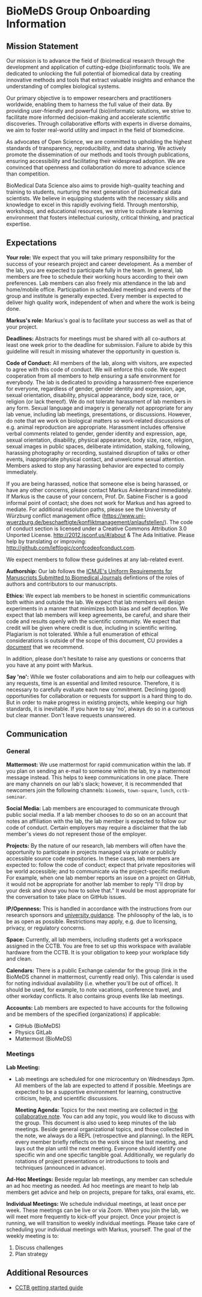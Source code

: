 # BioMeDS Group Onboarding Information

## Mission Statement

Our mission is to advance the field of (bio)medical research through the development and application of cutting-edge (bio)informatic tools. We are dedicated to unlocking the full potential of biomedical data by creating innovative methods and tools that extract valuable insights and enhance the understanding of complex biological systems.

Our primary objective is to empower researchers and practitioners worldwide, enabling them to harness the full value of their data. By providing user-friendly and powerful (bio)informatic solutions, we strive to facilitate more informed decision-making and accelerate scientific discoveries. Through collaborative efforts with experts in diverse domains, we aim to foster real-world utility and impact in the field of biomedicine.

As advocates of Open Science, we are committed to upholding the highest standards of transparency, reproducibility, and data sharing. We actively promote the dissemination of our methods and tools through publications, ensuring accessibility and facilitating their widespread adoption. We are convinced that openness and collaboration do more to advance science than competition.

BioMedical Data Science also aims to provide high-quality teaching and training to students, nurturing the next generation of (bio)medical data scientists. We believe in equipping students with the necessary skills and knowledge to excel in this rapidly evolving field. Through mentorship, workshops, and educational resources, we strive to cultivate a learning environment that fosters intellectual curiosity, critical thinking, and practical expertise.


## Expectations

**Your role:** We expect that you will take primary responsibility for the success of your research project and career development.
As a member of the lab, you are expected to participate fully in the team.
In general, lab members are free to schedule their working hours according to their own preferences.
Lab members can also freely mix attendance in the lab and home/mobile office.
Participation in scheduled meetings and events of the group and institute is generally expected.
Every member is expected to deliver high quality work, independent of when and where the work is being done.

**Markus's role:** Markus's goal is to facilitate your success as well as that of your project.

**Deadlines:** 
Abstracts for meetings must be shared with all co-authors at least one week prior to the deadline for submission.
Failure to abide by this guideline will result in missing whatever the opportunity in question is.

**Code of Conduct:** All members of the lab, along with visitors, are expected to agree with this code of conduct.
We will enforce this code.
We expect cooperation from all members to help ensuring a safe environment for everybody.
The lab is dedicated to providing a harassment-free experience for everyone, regardless of gender, gender identity and expression, age, sexual orientation, disability, physical appearance, body size, race, or religion (or lack thereof).
We do not tolerate harassment of lab members in any form.
Sexual language and imagery is generally not appropriate for any lab venue, including lab meetings, presentations, or discussions.
However, do note that we work on biological matters so work-related discussions of e.g. animal reproduction are appropriate.
Harassment includes offensive verbal comments related to gender, gender identity and expression, age, sexual orientation, disability, physical appearance, body size, race, religion, sexual images in public spaces, deliberate intimidation, stalking, following, harassing photography or recording, sustained disruption of talks or other events, inappropriate physical contact, and unwelcome sexual attention.
Members asked to stop any harassing behavior are expected to comply immediately.

If you are being harassed, notice that someone else is being harassed, or have any other concerns, please contact Markus Ankenbrand immediately. If Markus is the cause of your concern, Prof. Dr. Sabine Fischer is a good informal point of contact; she does not work for Markus and has agreed to mediate.
For additional resolution paths, please see the University of Würzburg conflict management office (https://www.uni-wuerzburg.de/beschaeftigte/konfliktmanagement/anlaufstellen/).
The code of conduct section is licensed under a Creative Commons Attribution 3.0 Unported License. <http://2012.jsconf.us/#/about> & The Ada Initiative.
Please help by translating or improving: <http://github.com/leftlogic/confcodeofconduct.com>.

We expect members to follow these guidelines at any lab-related event.

**Authorship:** Our lab follows the [ICMJE's Uniform Requirements for Manuscripts Submitted to Biomedical Journals](https://www.icmje.org/recommendations/browse/roles-and-responsibilities/defining-the-role-of-authors-and-contributors.html) defintions of the roles of authors and contributors to our manuscripts.

**Ethics:** We expect lab members to be honest in scientific communications both within and outside the lab.
We expect that lab members will design experiments in a manner that minimizes both bias and self deception.
We expect that lab members will keep agreements, be careful, and share their code and results openly with the scientific community.
We expect that credit will be given where credit is due, including in scientific writing.
Plagiarism is not tolerated.
While a full enumeration of ethical considerations is outside of the scope of this document, CU provides a [document](https://www.cu.edu/ope/aps/2027) that we recommend.

In addition, please don't hesitate to raise any questions or concerns that you have at any point with Markus.

**Say 'no':** While we foster collaborations and aim to help our colleagues with any requests, time is an essential and limited resource. Therefore, it is necessary to carefully evaluate each new commitment. Declining (good) opportunities for collaboration or requests for support is a hard thing to do. But in order to make progress in existing projects, while keeping our high standards, it is inevitable. If you have to say 'no', always do so in a curteous but clear manner. Don't leave requests unanswered.

## Communication

### General

**Mattermost:** We use mattermost for rapid communication within the lab.
If you plan on sending an e-mail to someone within the lab, try a mattermost message instead.
This helps to keep communications in one place.
There are many channels on our lab's slack; however, it is recommended that newcomers join the following channels: `biomeds`, `town-square`, `lunch`, `cctb-seminar`.

**Social Media:** Lab members are encouraged to communicate through public social media.
If a lab member chooses to do so on an account that notes an affiliation with the lab, the lab member is expected to follow our code of conduct.
Certain employers may require a disclaimer that the lab member's views do not represent those of the employer.

**Projects:** By the nature of our research, lab members will often have the opportunity to participate in projects managed via private or publicly accessible source code repositories.
In these cases, lab members are expected to: follow the code of conduct; expect that private repositories will be world accessible; and to communicate via the project-specific medium
For example, when one lab member reports an issue on a project on GitHub, it would not be appropriate for another lab member to reply "I'll drop by your desk and show you how to solve that."
It would be most appropriate for the conversation to take place on GitHub issues.

**IP/Openness:** This is handled in accordance with the instructions from our research sponsors and [university guidance](https://www.uni-wuerzburg.de/sft/erfindungen-patente-und-lizenzen-jmu-und-ukw/).
The philosophy of the lab, is to be as open as possible. Restrictions may apply, e.g. due to licensing, privacy, or regulatory concerns.

**Space:** Currently, all lab members, including students get a workspace assigned in the CCTB. You are free to set up this workspace with available hardware from the CCTB. It is your obligation to keep your workplace tidy and clean.

**Calendars:** There is a public Exchange calendar for the group (link in the BioMeDS channel in mattermost, currently read only).
This calendar is used for noting individual availability (i.e. whether you'll be out of office).
It should be used, for example, to note vacations, conference travel, and other workday conflicts.
It also contains group events like lab meetings.

**Accounts:** Lab members are expected to have accounts for the following and be members of the specified (organizations) if applicable:

+ GitHub (BioMeDS)
+ Physics GitLab
+ Mattermost (BioMeDS)

### Meetings

**Lab Meeting:** 
- Lab meetings are scheduled for one microcentury on Wednesdays 3pm. All members of the lab are expected to attend if possible. Meetings are expected to be a supportive environment for learning, constructive criticism, help, and scientific discussions. 

   **Meeting Agenda:** Topics for the next meeting are collected in [the collaborative note](http://10.87.174.31:3000/ZlhAamyNQ3OOLm1QicPIug). You can add any topic, you would like to discuss with the group. This document is also used to keep minutes of the lab meetings. Beside general organizational topics, and those collected in the note, we always do a REPL (retrospective and planning). In the REPL every member briefly reflects on the work since the last meeting, and lays out the plan until the next meeting. Everyone should identify one specific win and one specific tangible goal. Additionally, we regularly do rotations of project presentations or introductions to tools and techniques (announced in advance).

**Ad-Hoc Meetings:** Beside regular lab meetings, any member can schedule an ad hoc meeting as needed. Ad hoc meetings are meant to help lab members get advice and help on projects, prepare for talks, oral exams, etc.

**Individual Meetings:** We schedule individual meetings, at least once per week. These meetings can be live or via Zoom.
 When you join the lab, we will meet more frequently to kick-off your project.
 Once your project is running, we will transition to weekly individual meetings.
 Please take care of scheduling your individual meetings with Markus, yourself.
 The goal of the weekly meeting is to:

 1.  Discuss challenges
 2.  Plan strategy

## Additional Resources

- [CCTB getting started guide](https://github.com/CCTB-UW/guides/blob/main/Beginners.md)

